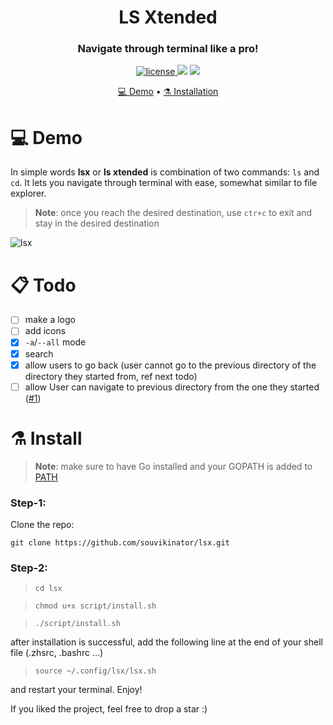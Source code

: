 <!-- <h1 align="center">
  <br>
	 TODO: logo here

<a href="https://github.com/souvikinator/lsx"><img src="" alt="lsx" width="600"></a>
<br>

</h1> -->

<h1 align="center">
	LS Xtended
</h1>

<h3 align="center">Navigate through terminal like a pro!</h3>
<p align="center">
  <a href="https://opensource.org/licenses/">
    <img src="https://img.shields.io/github/license/souvikinator/lsx"
         alt="license">
  </a>
  <a href="https://github.com/souvikinator/lsx/issues"><img src="https://img.shields.io/github/issues/souvikinator/lsx"></a>
  <img src="https://img.shields.io/badge/made%20with-Go-blue">
</p>

<p align="center">
	<a href="#-Demo">💻 Demo</a> •
  <a href="#%EF%B8%8F-install">⚗️ Installation</a>
</p>

# 💻 Demo

In simple words **lsx** or **ls xtended** is combination of two commands: `ls` and `cd`. It lets you navigate through terminal with ease, somewhat similar to file explorer.

> **Note**: once you reach the desired destination, use `ctr+c` to exit and stay in the desired destination

![lsx](https://github.com/souvikinator/lsx/blob/master/assets/demo.gif)

# 📋 Todo

- [ ] make a logo
- [ ] add icons  
- [x] `-a`/`--all` mode
- [x] search
- [x] allow users to go back (user cannot go to the previous directory of the directory they started from, ref next todo)
- [ ] allow User can navigate to previous directory from the one they started ([#1](https://github.com/souvikinator/lsx/issues/))

# ⚗️ Install

> **Note**: make sure to have Go installed and your GOPATH is added to [PATH](https://stackoverflow.com/questions/21001387/how-do-i-set-the-gopath-environment-variable-on-ubuntu-what-file-must-i-edit)

### Step-1:

Clone the repo:

`git clone https://github.com/souvikinator/lsx.git`

### Step-2:

> `cd lsx`

> `chmod u+x script/install.sh`

> `./script/install.sh`

after installation is successful, add the following line at the end of your shell file (.zhsrc, .bashrc ...)

> `source ~/.config/lsx/lsx.sh`

and restart your terminal. Enjoy!

If you liked the project, feel free to drop a star :)
